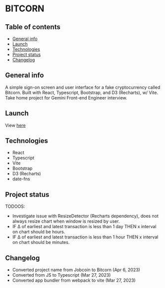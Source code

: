 # BITCORN

## Table of contents

- [General info](#general-info)
- [Launch](#launch)
- [Technologies](#technologies)
- [Project status](#project-status)
- [Changelog](#changelog)

## General info

A simple sign-on screen and user interface for a fake cryptocurrency called Bitcorn. Built with React, Typescript, Bootstrap, and D3 (Recharts), w/ Vite. Take home project for Gemini Front-end Engineer interview.

## Launch

View [here](https://jobcoin-1c304e.netlify.app/)

## Technologies

- React
- Typescript
- Vite
- Bootstrap
- D3 (Recharts)
- date-fns

## Project status

TODOOS:

- Investigate issue with ResizeDetector (Recharts dependency), does not always resize chart when window is resized by user.
- IF Δ of earliest and latest transaction is less than 1 day THEN x interval on chart should be hours.
- IF Δ of earliest and latest transaction is less than 1 hour THEN x interval on chart should be minutes.

## Changelog

- Converted project name from Jobcoin to Bitcorn (Apr 6, 2023)
- Converted from JS to Typescript (Mar 27, 2023)
- Converted app bundler from webpack to vite (Mar 27, 2023)
